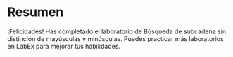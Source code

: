 # Resumen

¡Felicidades! Has completado el laboratorio de Búsqueda de subcadena sin distinción de mayúsculas y minúsculas. Puedes practicar más laboratorios en LabEx para mejorar tus habilidades.
